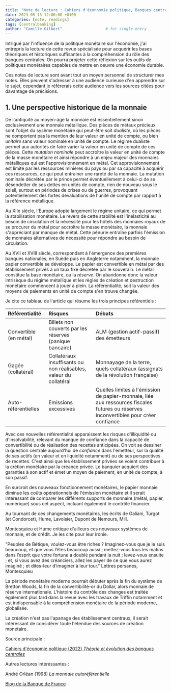 ```yaml
---
title: "Note de lecture : Cahiers d'éconnomie politique, Banques centrales"
date: 2023-05-13 12:00:00 +0100
categories: [note, readings]
tags: [centralbanking]
author: "Camille Gilbert"                   # for single entry
---
```


Intrigué par l'influence de la politique monétaire sur l'économie, j'ai entrepris la lecture de cette revue spécialisée pour acquérir les bases théoriques et historiques suffisantes à la compréhension du rôle des banques centrales. On pourra projeter cette réflexion sur les outils de politiques monétaires capables de mettre en oeuvre une économie durable.

Ces notes de lecture sont avant tout un moyen personnel de structurer mes notes. Elles peuvent s'adresser à une audience curieuse d'en apprendre sur le sujet, cependant je référerais cette audience vers les sources citées pour davantage de précisions.

## 1. Une perspective historique de la monnaie

De l'antiquité au moyen-âge la monnaie est essentiellement sinon exclusivement une monnaie métallique. Des pièces de métaux précieux sont l'objet du sysème monétaire qui peut-être soit *dualiste*, où les pièces ne comportent pas la mention de leur valeur en unité de compte, ou bien *unitaire* sans valeur nominale en unité de compte. Le régime dualiste permet aux autorités de faire varier la valeur en unité de compte de ces pièces. Cette *mutation nominale* peut accroître la valeur en unité de compte de la masse monétaire et ainsi répondre à un enjeu majeur des monnaies métalliques qui est l'approvisionnement en métal. Cet approvisionnement est limité par les ressources minières du pays ou par sa capacité à acquérir ces ressources, ce qui peut entrainer une rareté de la monnaie. La mutation nominale décrétée par le prince permet éventuellement à celui-ci de se désendetter de ses dettes en unités de compte, rien de nouveau sous le soleil, surtout en périodes de crises ou de guerres, provoquant potentiellement des fortes dévaluations de l'unité de compte par rapport à la référence métallique.

Au XIIe siècle, l'Europe adopte largement le régime unitaire, ce qui permet la stabilisation monétaire. Le revers de cette stabilité est l'inélasticité au besoin de circulation et la nécessité pour les hôtels des monnaies royaux de se procurer du métal pour accroître la masse monétaire, la monnaie s'appréciant par manque de métal. Cette pénurie entraîne parfois l'émission de monnaies alternatives de nécessité pour répondre au besoin de circulation.

Au XVII et XVIII siècle, correspondant à l'émergence des premières banques nationales, en Suède puis en Angleterre notamment, la monnaie papier convertible se développe. Le papier est convertible en métal par des établissement privés à un taux fixe décretée par le souverain. Le métal constitue la base monétaire, ou la *réserve*. On abandonne donc la valeur intrisèque du régime métallique et les règles de création et destruction monétaire commencent à jouer à plein. La référentialité, soit la valeur des moyens de paiements en unité de compte s'en trouve changée. 

Je cite ce tableau de l'article qui résume les trois principes référentiels :

|      Référentialité        | Risques         | Débats |
| :--------------- | :---------------| :-----|
| Convertible (en métal) | Billets non couverts par les réserves (panique bancaire) |  ALM (gestion actif-passif) des émetteurs |
| Gagée (collatéral)  | Collatéraux insuffisants ou non réalisables, valeur du collatéral             |   Monnayage de la terre, quels collatéraux (assignats de la révolution française) |
| Auto-référentielles  | Emissions excessives          |  Quelles limites à l'émission de papier-monnaie, liée aux ressources fiscales futures ou réserves inconvertibles pour créer confiance |

Avec ces nouvelles référentialité apparaissent les risques d'illiquidité ou d'insolvabilité, relevant du manque de confiance dans la capacité de convertibilité ou de réalisation des recettes anticipées. On voit se dessiner la question centrale aujourd'hui de *confiance* dans l'emetteur, sur la qualité de ses actifs (en valeur et en liquidité notamment) ou de ses perspectives de recettes. C'est ainsi que les établissement privées se voient contribuer à la crétion monétaire par la créance privée. Le banquier acquiert des garanties à son actif et émet un moyen de paiement, en unité de compte, à son passif.

En surcroit des nouveaux fonctionnement monétaires, le papier monnaie diminue les coûts opérationnels de l'émission monétaire et il serait intéressant de comparer les différents supports de monnaire (métal, papier, numérique) sous cet aspect, incluant également le contrôle financier.

Au tournant de ces changements monétaires, les écrits de Galiani, Turgot (et Condorcet), Hume, Lavoisier, Dupont de Nemours, Mill.

Montesquieu et Hume critique d'ailleurs ces nouveaux systèmes de monnaie, et de crédit. Je les cite pour leur ironie. 

"Peuples de Bétique, voulez-vous être riches ? Imaginez-vous que je le suis beaucoup, et que vous l’êtes beaucoup aussi ; mettez-vous tous les matins dans l’esprit que votre fortune a doublé pendant la nuit ; levez-vous ensuite ; et, si vous avez des créanciers, allez les payer de ce que vous aurez imaginé ; et dites-leur d’imaginer à leur tour." Lettres persanes, Montesquieu

La période monétaire moderne pourrait débuter après la fin du système de Bretton Woods, la fin de la convertibilité-or du Dollar, alors monnaie de réserve internationale. L'histoire du contrôle des changes est traitée également plus tard dans la revue avec les travaux de Triffin notamment et est indispensable à la compréhension monétaire de la période moderne, globalisée.

La création n'est pas l'apanage des établissement centraux, il serait intéressant de considérer toute l'étendue des sources de création monétaire.

Source principale :

[Cahiers d'économie politique (2022) *Théorie et évolution des banques centrales*](https://www.cairn.info/revue-cahiers-d-economie-politique-2022-2.htm)

Autres lectures intéréssantes :

André Orléan (1998) *La monnaie autoréférentielle*

[Blog de la Banque de France](https://blocnotesdeleco.banque-france.fr/)

